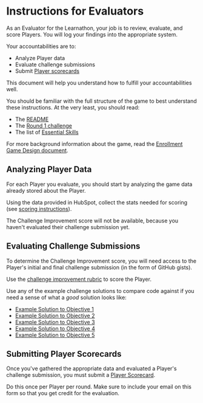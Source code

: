 # Instructions for Evaluators

As an Evaluator for the Learnathon, your job is to review, evaluate, and score Players. You will log your findings into the appropriate system.

Your accountabilities are to:

- Analyze Player data
- Evaluate challenge submissions
- Submit [Player scorecards][scorecard]

This document will help you understand how to fulfill your accountabilities well.

You should be familiar with the full structure of the game to best understand these instructions. At the very least, you should read:

- The [README](./README.md)
- The [Round 1 challenge](./challenge)
- The list of [Essential Skills](./README.md#essential-skills)

For more background information about the game, read the [Enrollment Game Design document](https://docs.google.com/document/d/10_ZUYvicCy8nMCRwJG_FaR0EwRQbBKZdTw9u2CaeA_0/edit#).

## Analyzing Player Data

For each Player you evaluate, you should start by analyzing the game data already stored about the Player.

Using the data provided in HubSpot, collect the stats needed for scoring (see [scoring instructions](https://docs.google.com/document/d/10_ZUYvicCy8nMCRwJG_FaR0EwRQbBKZdTw9u2CaeA_0/edit#heading=h.uxtttrv1j64f)).

The Challenge Improvement score will not be available, because you haven't evaluated their challenge submission yet.

## Evaluating Challenge Submissions

To determine the Challenge Improvement score, you will need access to the Player's initial and final challenge submission (in the form of GitHub gists).

Use the [challenge improvement rubric][challenge-improvement-rubric] to score the Player.

Use any of the example challenge solutions to compare code against if you need a sense of what a _good_ solution looks like:

- [Example Solution to Objective 1](./solutions/obj-1/)
- [Example Solution to Objective 2](./solutions/obj-2/)
- [Example Solution to Objective 3](./solutions/obj-3/)
- [Example Solution to Objective 4](./solutions/obj-4/)
- [Example Solution to Objective 5](./solutions/obj-5/)

## Submitting Player Scorecards

Once you've gathered the appropriate data and evaluated a Player's challenge submission, you must submit a [Player Scorecard][scorecard].

Do this once per Player per round. Make sure to include your email on this form so that you get credit for the evaluation.

[scorecard]: https://www.surveymonkey.com/r/learnathon-scorecard
[challenge-improvement-rubric]: https://www.surveymonkey.com/r/learnathon-improvement-calculator
